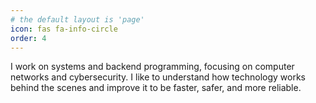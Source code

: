 ```yaml
---
# the default layout is 'page'
icon: fas fa-info-circle
order: 4
---
```


I work on systems and backend programming, focusing on computer networks and cybersecurity. I like to understand how technology works behind the scenes and improve it to be faster, safer, and more reliable.